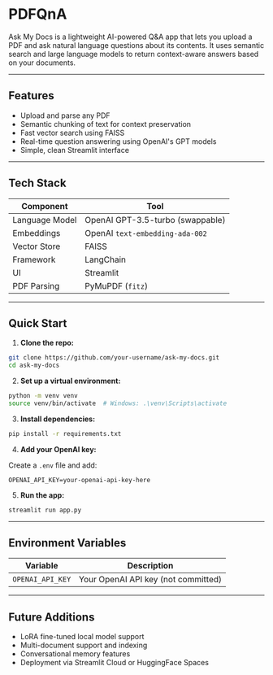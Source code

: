 # PDFQnA

Ask My Docs is a lightweight AI-powered Q&A app that lets you upload a PDF and ask natural language questions about its contents. It uses semantic search and large language models to return context-aware answers based on your documents.

---

## Features

- Upload and parse any PDF
- Semantic chunking of text for context preservation
- Fast vector search using FAISS
- Real-time question answering using OpenAI's GPT models
- Simple, clean Streamlit interface

---

## Tech Stack

| Component       | Tool                             |
|----------------|----------------------------------|
| Language Model  | OpenAI GPT-3.5-turbo (swappable) |
| Embeddings      | OpenAI `text-embedding-ada-002`  |
| Vector Store    | FAISS                            |
| Framework       | LangChain                        |
| UI              | Streamlit                        |
| PDF Parsing     | PyMuPDF (`fitz`)                 |

---

## Quick Start

1. **Clone the repo:**

```bash
git clone https://github.com/your-username/ask-my-docs.git
cd ask-my-docs
```

2. **Set up a virtual environment:**

```bash
python -m venv venv
source venv/bin/activate  # Windows: .\venv\Scripts\activate
```

3. **Install dependencies:**

```bash
pip install -r requirements.txt
```

4. **Add your OpenAI key:**

Create a `.env` file and add:

```
OPENAI_API_KEY=your-openai-api-key-here
```

5. **Run the app:**

```bash
streamlit run app.py
```

---

## Environment Variables

| Variable          | Description                          |
|------------------|--------------------------------------|
| `OPENAI_API_KEY` | Your OpenAI API key (not committed)  |

---

## Future Additions

- LoRA fine-tuned local model support
- Multi-document support and indexing
- Conversational memory features
- Deployment via Streamlit Cloud or HuggingFace Spaces


